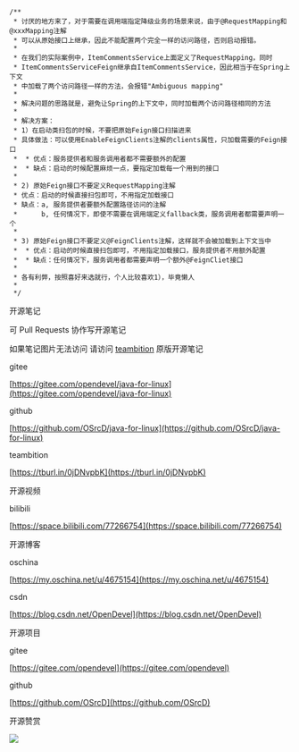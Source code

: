 ```text
/**
 * 讨厌的地方来了，对于需要在调用端指定降级业务的场景来说，由于@RequestMapping和@xxxMapping注解
 * 可以从原始接口上继承，因此不能配置两个完全一样的访问路径，否则启动报错。
 *
 * 在我们的实际案例中，ItemCommentsService上面定义了RequestMapping，同时
 * ItemCommentsServiceFeign继承自ItemCommentsService，因此相当于在Spring上下文
 * 中加载了两个访问路径一样的方法，会报错"Ambiguous mapping"
 *
 * 解决问题的思路就是，避免让Spring的上下文中，同时加载两个访问路径相同的方法
 *
 * 解决方案：
 * 1）在启动类扫包的时候，不要把原始Feign接口扫描进来
 * 具体做法：可以使用EnableFeignClients注解的clients属性，只加载需要的Feign接口
 *  * 优点：服务提供者和服务调用者都不需要额外的配置
 *  * 缺点：启动的时候配置麻烦一点，要指定加载每一个用到的接口
 *
 * 2) 原始Feign接口不要定义RequestMapping注解
 * 优点：启动的时候直接扫包即可，不用指定加载接口
 * 缺点：a, 服务提供者要额外配置路径访问的注解
 *      b, 任何情况下，即使不需要在调用端定义fallback类，服务调用者都需要声明一个
 *
 * 3) 原始Feign接口不要定义@FeignClients注解，这样就不会被加载到上下文当中
 *  * 优点：启动的时候直接扫包即可，不用指定加载接口，服务提供者不用额外配置
 *  * 缺点：任何情况下，服务调用者都需要声明一个额外@FeignCliet接口
 *
 * 各有利弊，按照喜好来选就行，个人比较喜欢1），毕竟懒人
 *
 */

```





开源笔记

可 Pull Requests 协作写开源笔记

如果笔记图片无法访问 请访问 [teambition](https://tburl.in/0jDNvpbK) 原版开源笔记

gitee

[https://gitee.com/opendevel/java-for-linux](https://gitee.com/opendevel/java-for-linux)

github

[https://github.com/OSrcD/java-for-linux](https://github.com/OSrcD/java-for-linux)

teambition

[https://tburl.in/0jDNvpbK](https://tburl.in/0jDNvpbK)

开源视频

bilibili

[https://space.bilibili.com/77266754](https://space.bilibili.com/77266754)

开源博客

oschina

[https://my.oschina.net/u/4675154](https://my.oschina.net/u/4675154)

csdn

[https://blog.csdn.net/OpenDevel](https://blog.csdn.net/OpenDevel)

开源项目

gitee

[https://gitee.com/opendevel](https://gitee.com/opendevel)

github

[https://github.com/OSrcD](https://github.com/OSrcD)

开源赞赏

![](https://tcs.teambition.net/storage/3121aed56e96d914e1046f3b498b493ce232?Signature=eyJhbGciOiJIUzI1NiIsInR5cCI6IkpXVCJ9.eyJBcHBJRCI6IjU5Mzc3MGZmODM5NjMyMDAyZTAzNThmMSIsIl9hcHBJZCI6IjU5Mzc3MGZmODM5NjMyMDAyZTAzNThmMSIsIl9vcmdhbml6YXRpb25JZCI6IiIsImV4cCI6MTYxMjc5NjY5NywiaWF0IjoxNjEyMTkxODk3LCJyZXNvdXJjZSI6Ii9zdG9yYWdlLzMxMjFhZWQ1NmU5NmQ5MTRlMTA0NmYzYjQ5OGI0OTNjZTIzMiJ9.Hn_jN-DiGanER4ohN8ys6A8v6YMSJBOhSFkyPaIthx4&download=image.png "")

